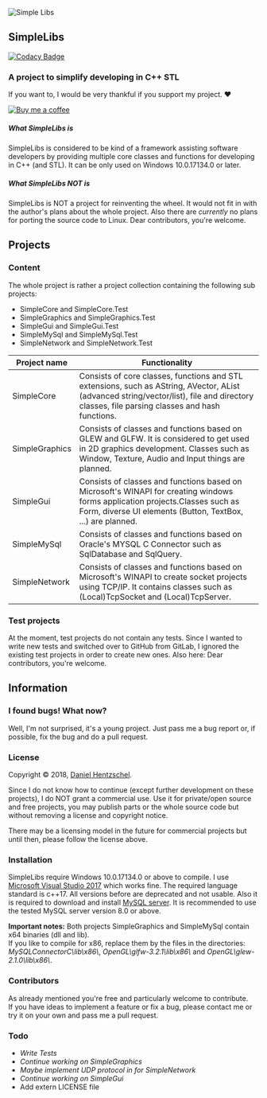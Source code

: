 ![Simple Libs](https://i.imgur.com/924RJUe.png)

## SimpleLibs
[![Codacy Badge](https://api.codacy.com/project/badge/Grade/7795db8d362f487291406195815840e7)](https://app.codacy.com/app/DHentzschel/simplelibs?utm_source=github.com&utm_medium=referral&utm_content=DHentzschel/simplelibs&utm_campaign=Badge_Grade_Dashboard)

### A project to simplify developing in C++ STL
If you want to, I would be very thankful if you support my project. ♥

[![Buy me a coffee](https://i.imgur.com/Z1FmtML.png)](https://www.buymeacoffee.com/GRZ9x0mKe)

##### What SimpleLibs is
SimpleLibs is considered to be kind of a framework assisting software developers by providing multiple core classes and functions for developing in C++ (and STL). It can be only used on Windows 10.0.17134.0 or later. 

##### What SimpleLibs NOT is
SimpleLibs is NOT a project for reinventing the wheel. It would not fit in with the author's plans about the whole project.
Also there are _currently_ no plans for porting the source code to Linux. Dear contributors, you're welcome. 

## Projects
### Content
The whole project is rather a project collection containing the following sub projects:
  - SimpleCore and SimpleCore.Test 
  - SimpleGraphics and SimpleGraphics.Test
  - SimpleGui and SimpleGui.Test
  - SimpleMySql and SimpleMySql.Test
  - SimpleNetwork and SimpleNetwork.Test 
  
| Project name | Functionality |
| ------------ | ------------- |
| SimpleCore | Consists of core classes, functions and STL extensions, such as AString, AVector, AList (advanced string/vector/list), file and directory classes, file parsing classes and hash functions. |
| SimpleGraphics | Consists of classes and functions based on GLEW and GLFW. It is considered to get used in 2D graphics development. Classes such as Window, Texture, Audio and Input things are planned. |
| SimpleGui | Consists of classes and functions based on Microsoft's WINAPI for creating windows forms application projects.Classes such as Form, diverse UI elements (Button, TextBox, ...) are planned. |
| SimpleMySql | Consists of classes and functions based on Oracle's MYSQL C Connector such as SqlDatabase and SqlQuery. |
| SimpleNetwork | Consists of classes and functions based on Microsoft's WINAPI to create socket projects using TCP/IP. It contains classes such as (Local)TcpSocket and (Local)TcpServer. |

### Test projects
At the moment, test projects do not contain any tests. Since I wanted to write new tests and switched over to GitHub from GitLab, I ignored the existing test projects in order to create new ones. Also here: Dear contributors, you're welcome.

## Information

### I found bugs! What now?

Well, I'm not surprised, it's a young project. Just pass me a bug report or, if possible, fix the bug and do a pull request.

### License
Copyright © 2018, [Daniel Hentzschel](AUTHOR.md).

Since I do not know how to continue (except further development on these projects), I do NOT grant a commercial use. Use it for private/open source and free projects, you may publish parts or the whole source code but without removing a license and copyright notice.

There may be a licensing model in the future for commercial projects but until then, please follow the license above.

### Installation

SimpleLibs require Windows 10.0.17134.0 or above to compile. I use [Microsoft Visual Studio 2017](https://visualstudio.microsoft.com/) which works fine.
The required language standard is c++17. All versions before are deprecated and not usable.
Also it is required to download and install [MySQL server](https://dev.mysql.com/downloads/windows/installer/8.0.html). It is recommended to use the tested MySQL server version 8.0 or above.

**Important notes:** Both projects SimpleGraphics and SimpleMySql contain x64 binaries (dll and lib).  
If you like to compile for x86, replace them by the files in the directories: _MySQLConnectorC\\lib\\x86\\_, _OpenGL\\glfw-3.2.1\\lib\\x86\\_ and _OpenGL\\glew-2.1.0\\lib\\x86\\_.

### Contributors

As already mentioned you're free and particularly welcome to contribute.  
If you have ideas to implement a feature or fix a bug, please contact me or try it on your own and pass me a pull request.

### Todo

 - _Write Tests_
 - _Continue working on SimpleGraphics_
 - _Maybe implement UDP protocol in for SimpleNetwork_
 - _Continue working on SimpleGui_
 - Add extern LICENSE file

